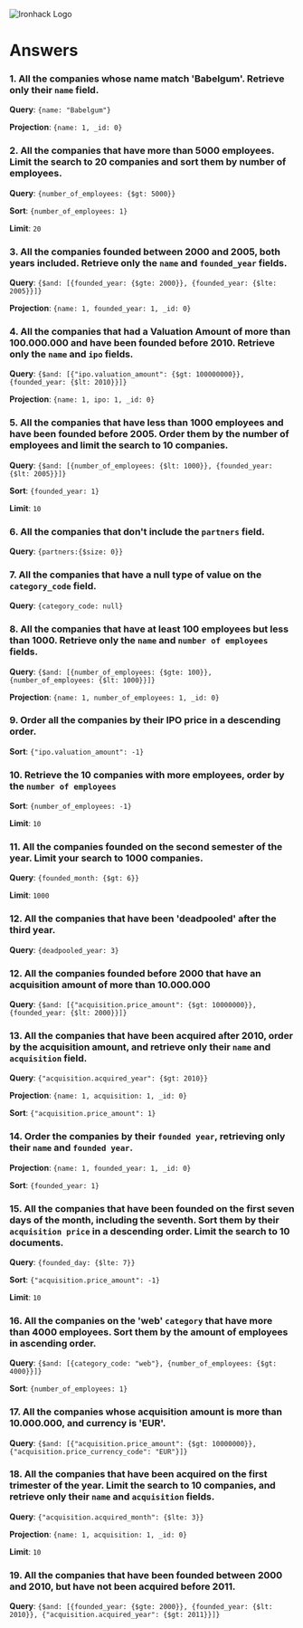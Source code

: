 ![Ironhack Logo](https://i.imgur.com/1QgrNNw.png)

# Answers

### 1. All the companies whose name match 'Babelgum'. Retrieve only their `name` field.
**Query**: `{name: "Babelgum"}`

**Projection**: `{name: 1, _id: 0}`


### 2. All the companies that have more than 5000 employees. Limit the search to 20 companies and sort them by **number of employees**.
**Query**: `{number_of_employees: {$gt: 5000}}`

**Sort**: `{number_of_employees: 1}`

**Limit**: `20`

### 3. All the companies founded between 2000 and 2005, both years included. Retrieve only the `name` and `founded_year` fields.
**Query**: `{$and: [{founded_year: {$gte: 2000}}, {founded_year: {$lte: 2005}}]}`

**Projection**: `{name: 1, founded_year: 1, _id: 0}`

### 4. All the companies that had a Valuation Amount of more than 100.000.000 and have been founded before 2010. Retrieve only the `name` and `ipo` fields.

**Query**: `{$and: [{"ipo.valuation_amount": {$gt: 100000000}}, {founded_year: {$lt: 2010}}]}`

**Projection**: `{name: 1, ipo: 1, _id: 0}`

### 5. All the companies that have less than 1000 employees and have been founded before 2005. Order them by the number of employees and limit the search to 10 companies.

**Query**: `{$and: [{number_of_employees: {$lt: 1000}}, {founded_year: {$lt: 2005}}]}`

**Sort**: `{founded_year: 1}`

**Limit**: `10` 

### 6. All the companies that don't include the `partners` field.
**Query**: `{partners:{$size: 0}}`

### 7. All the companies that have a null type of value on the `category_code` field.

**Query**: `{category_code: null}`

### 8. All the companies that have at least 100 employees but less than 1000. Retrieve only the `name` and `number of employees` fields.

**Query**: `{$and: [{number_of_employees: {$gte: 100}}, {number_of_employees: {$lt: 1000}}]}`

**Projection**: `{name: 1, number_of_employees: 1, _id: 0}`

### 9. Order all the companies by their IPO price in a descending order.
**Sort**: `{"ipo.valuation_amount": -1}`

### 10. Retrieve the 10 companies with more employees, order by the `number of employees`
**Sort**: `{number_of_employees: -1}`

**Limit**: `10`

### 11. All the companies founded on the second semester of the year. Limit your search to 1000 companies.
**Query**: `{founded_month: {$gt: 6}}`

**Limit**: `1000`

### 12. All the companies that have been 'deadpooled' after the third year.
**Query**: `{deadpooled_year: 3}`

### 12. All the companies founded before 2000 that have an acquisition amount of more than 10.000.000
**Query**: `{$and: [{"acquisition.price_amount": {$gt: 10000000}}, {founded_year: {$lt: 2000}}]}`

### 13. All the companies that have been acquired after 2010, order by the acquisition amount, and retrieve only their `name` and `acquisition` field.
**Query**: `{"acquisition.acquired_year": {$gt: 2010}}`

**Projection**: `{name: 1, acquisition: 1, _id: 0}`

**Sort**: `{"acquisition.price_amount": 1}`

### 14. Order the companies by their `founded year`, retrieving only their `name` and `founded year`.
**Projection**: `{name: 1, founded_year: 1, _id: 0}`

**Sort**: `{founded_year: 1}`

### 15. All the companies that have been founded on the first seven days of the month, including the seventh. Sort them by their `acquisition price` in a descending order. Limit the search to 10 documents.
**Query**: `{founded_day: {$lte: 7}}`

**Sort**: `{"acquisition.price_amount": -1}`

**Limit**: `10`

### 16. All the companies on the 'web' `category` that have more than 4000 employees. Sort them by the amount of employees in ascending order.
**Query**: `{$and: [{category_code: "web"}, {number_of_employees: {$gt: 4000}}]}`

**Sort**: `{number_of_employees: 1}`

### 17. All the companies whose acquisition amount is more than 10.000.000, and currency is 'EUR'.
**Query**: `{$and: [{"acquisition.price_amount": {$gt: 10000000}}, {"acquisition.price_currency_code": "EUR"}]}`

### 18. All the companies that have been acquired on the first trimester of the year. Limit the search to 10 companies, and retrieve only their `name` and `acquisition` fields.
**Query**: `{"acquisition.acquired_month": {$lte: 3}}`

**Projection**: `{name: 1, acquisition: 1, _id: 0}`

**Limit**: `10`

### 19. All the companies that have been founded between 2000 and 2010, but have not been acquired before 2011.
**Query**: `{$and: [{founded_year: {$gte: 2000}}, {founded_year: {$lt: 2010}}, {"acquisition.acquired_year": {$gt: 2011}}]}`